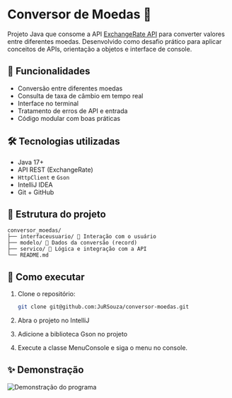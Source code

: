 # Conversor de Moedas 💱
Projeto Java que consome a API [ExchangeRate API](https://www.exchangerate-api.com/) para converter valores entre diferentes moedas. Desenvolvido como desafio prático para aplicar conceitos de APIs, orientação a objetos e interface de console.

## 🚀 Funcionalidades

- Conversão entre diferentes moedas
- Consulta de taxa de câmbio em tempo real
- Interface no terminal
- Tratamento de erros de API e entrada
- Código modular com boas práticas

 ## 🛠 Tecnologias utilizadas

- Java 17+
- API REST (ExchangeRate)
- `HttpClient` e `Gson`
- IntelliJ IDEA
- Git + GitHub

 ## 📂 Estrutura do projeto
````
conversor_moedas/
├── interfaceusuario/ 👤 Interação com o usuário
├── modelo/ 📄 Dados da conversão (record)
├── servico/ 🔧 Lógica e integração com a API
└── README.md

````
## 🧪 Como executar

1. Clone o repositório:
   ```bash
   git clone git@github.com:JuRSouza/conversor-moedas.git

2. Abra o projeto no IntelliJ

3. Adicione a biblioteca Gson no projeto

4. Execute a classe MenuConsole e siga o menu no console.


 ## ✨ Demonstração
![Demonstração do programa](./demo.gif)

 

